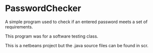 # PasswordChecker
A simple program used to check if an entered password meets a set of requirements. 

This program was for a software testing class.

This is a netbeans project but the .java source files can be found in scr.
